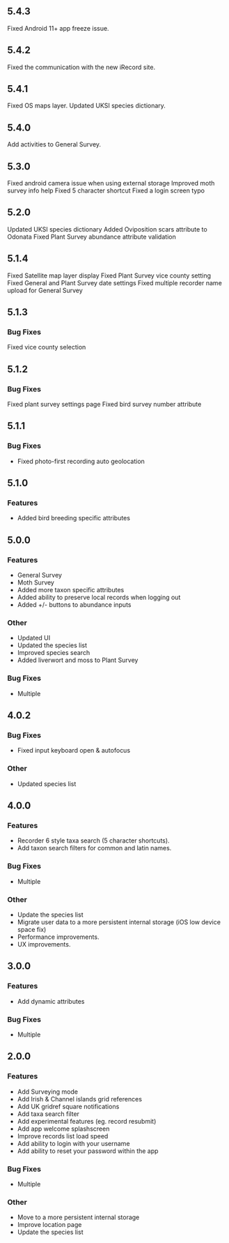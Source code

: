 ## 5.4.3

Fixed Android 11+ app freeze issue.

## 5.4.2

Fixed the communication with the new iRecord site.

## 5.4.1

Fixed OS maps layer.
Updated UKSI species dictionary.

## 5.4.0

Add activities to General Survey.

## 5.3.0

Fixed android camera issue when using external storage
Improved moth survey info help
Fixed 5 character shortcut
Fixed a login screen typo

## 5.2.0

Updated UKSI species dictionary
Added Oviposition scars attribute to Odonata
Fixed Plant Survey abundance attribute validation

## 5.1.4

Fixed Satellite map layer display
Fixed Plant Survey vice county setting
Fixed General and Plant Survey date settings
Fixed multiple recorder name upload for General Survey

## 5.1.3

### Bug Fixes

Fixed vice county selection

## 5.1.2

### Bug Fixes

Fixed plant survey settings page
Fixed bird survey number attribute

## 5.1.1

### Bug Fixes

- Fixed photo-first recording auto geolocation

## 5.1.0

### Features

- Added bird breeding specific attributes

## 5.0.0

### Features

- General Survey
- Moth Survey
- Added more taxon specific attributes
- Added ability to preserve local records when logging out
- Added +/- buttons to abundance inputs

### Other

- Updated UI
- Updated the species list
- Improved species search
- Added liverwort and moss to Plant Survey

### Bug Fixes

- Multiple

## 4.0.2

### Bug Fixes

- Fixed input keyboard open & autofocus

### Other

- Updated species list

## 4.0.0

### Features

- Recorder 6 style taxa search (5 character shortcuts).
- Add taxon search filters for common and latin names.

### Bug Fixes

- Multiple

### Other

- Update the species list
- Migrate user data to a more persistent internal storage (iOS low device space fix)
- Performance improvements.
- UX improvements.

## 3.0.0

### Features

- Add dynamic attributes

### Bug Fixes

- Multiple

## 2.0.0

### Features

- Add Surveying mode
- Add Irish & Channel islands grid references
- Add UK gridref square notifications
- Add taxa search filter
- Add experimental features (eg. record resubmit)
- Add app welcome splashscreen
- Improve records list load speed
- Add ability to login with your username
- Add ability to reset your password within the app

### Bug Fixes

- Multiple

### Other

- Move to a more persistent internal storage
- Improve location page
- Update the species list
